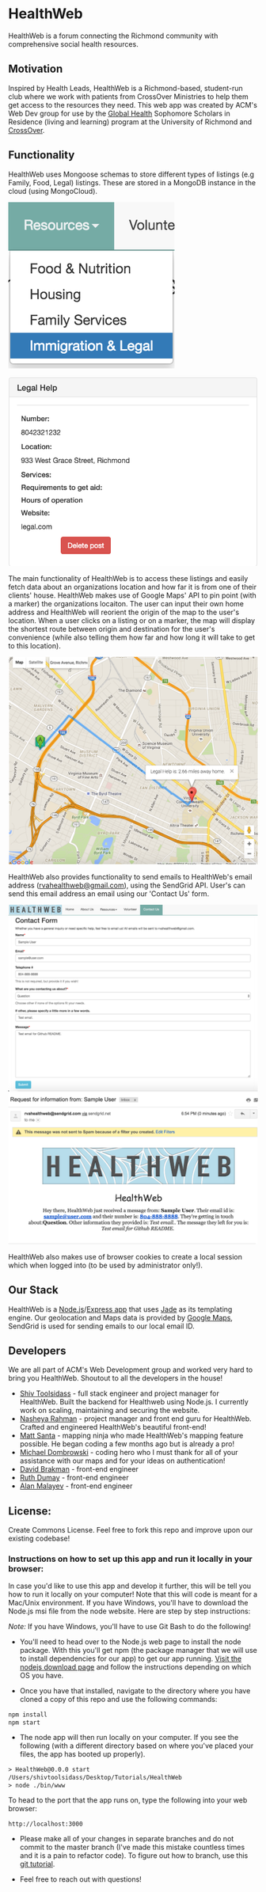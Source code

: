 # HealthWeb

HealthWeb is a forum connecting the Richmond community with comprehensive social health resources.

## Motivation

 Inspired by Health Leads, HealthWeb is a Richmond-based, student-run club where we work with patients from CrossOver Ministries to help them get access to the resources they need. This web app was created by ACM's Web Dev group for use by the [Global Health](http://livinglearning.richmond.edu/ssir/global-health/index.html) Sophomore Scholars in Residence (living and learning) program at the University of Richmond and [CrossOver](http://www.crossoverministry.org/).

## Functionality

HealthWeb uses Mongoose schemas to store different types of listings (e.g Family, Food, Legal) listings. These are stored in a MongoDB instance in the cloud (using MongoCloud).

![Listings](https://raw.githubusercontent.com/shivtools/HealthWeb/master/markdown/listing1.png)

![Listings](https://raw.githubusercontent.com/shivtools/HealthWeb/master/markdown/listing2.png)

The main functionality of HealthWeb is to access these listings and easily fetch data about an organizations location and how far it is from one of their clients' house. HealthWeb makes use of Google Maps' API to pin point (with a marker) the organizations locaiton. The user can input their own home address and HealthWeb will reorient the origin of the map to the user's location. When a user clicks on a listing or on a marker, the map will display the shortest route between origin and destination for the user's convenience (while also telling them how far and how long it will take to get to this location).

![Google Maps](https://raw.githubusercontent.com/shivtools/HealthWeb/master/markdown/googlemaps.png)

HealthWeb also provides functionality to send emails to HealthWeb's email address (rvahealthweb@gmail.com), using the SendGrid API. User's can send this email address an email using our 'Contact Us' form.

![Contact us](https://raw.githubusercontent.com/shivtools/HealthWeb/master/markdown/contactus.png)
![Email](https://raw.githubusercontent.com/shivtools/HealthWeb/master/markdown/email.png)

HealthWeb also makes use of browser cookies to create a local session which when logged into (to be used by administrator only!).

## Our Stack

HealthWeb is a [Node.js](https://nodejs.org/en/)/[Express app](http://expressjs.com/en/guide/using-middleware.html) that uses [Jade](http://jade-lang.com/) as its templating engine. Our geolocation and Maps data is provided by [Google Maps](https://developers.google.com/maps/), SendGrid is used for sending emails to our local email ID.

## Developers

We are all part of ACM's Web Development group and worked very hard to bring you HealthWeb. Shoutout to all the developers in the house!

* [Shiv Toolsidass](https://github.com/shivtools) - full stack engineer and project manager for HealthWeb. Built the backend for Healthweb using Node.js. I currently work on scaling, maintaining and securing the website.
* [Nasheya Rahman](https://github.com/nasheya) - project manager and front end guru for HealthWeb.  Crafted and engineered HealthWeb's beautiful front-end!
* [Matt Santa](https://github.com/vsantav) - mapping ninja who made HealthWeb's mapping feature possible. He began coding a few months ago but is already a pro!
* [Michael Dombrowski](https://github.com/md100play) - coding hero who I must thank for all of your assistance with our maps and for your ideas on authentication!
* [David Brakman](https://github.com/dbrakman) - front-end engineer
* [Ruth Dumay](https://github.com/monroi) - front-end engineer
* [Alan Malayev](https://github.com/alan459) - front-end engineer


## License:

Create Commons License. Feel free to fork this repo and improve upon our existing codebase!

### Instructions on how to set up this app and run it locally in your browser:

In case you'd like to use this app and develop it further, this will be tell you how to run it locally on your computer!
Note that this will code is meant for a Mac/Unix environment. If you have Windows, you'll have to download the Node.js msi file from the node website. Here are step by step instructions:

*Note:* If you have Windows, you'll have to use Git Bash to do the following!

* You'll need to head over to the Node.js web page to install the node package. With this you'll get npm (the package manager that we will use to install dependencies for our app) to get our app running. [Visit the nodejs download page](https://nodejs.org/en/download/) and follow the instructions depending on which OS you have.

* Once you have that installed, navigate to the directory where you have cloned a copy of this repo and use the following commands:

```
npm install
npm start
```

* The node app will then run locally on your computer. If you see the following (with a different directory based on where you've placed your files, the app has booted up properly).

```
> HealthWeb@0.0.0 start /Users/shivtoolsidass/Desktop/Tutorials/HealthWeb
> node ./bin/www

```


 To head to the port that the app runs on, type the following into your web browser:

```
http://localhost:3000
```

* Please make all of your changes in separate branches and do not commit to the master branch (I've made this mistake countless times and it is a pain to refactor code). To figure out how to branch, use this [git tutorial](http://rogerdudler.github.io/git-guide/).

* Feel free to reach out with questions!

